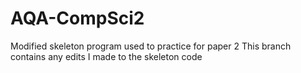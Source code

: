 # AQA-CompSci2
Modified skeleton program used to practice for paper 2
This branch contains any edits I made to the skeleton code

